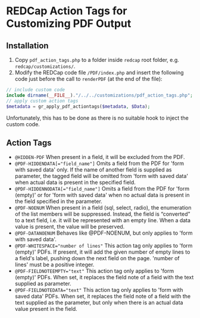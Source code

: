 # REDCap Action Tags for Customizing PDF Output

## Installation
1. Copy `pdf_action_tags.php` to a folder inside `redcap` root folder,  e.g. `redcap/customizations/`.
2. Modify the REDCap code file `/PDF/index.php` and insert the following code just before the call to `renderPDF` (at the end of the file):

```php
// include custom code
include dirname(__FILE__)."/../../customizations/pdf_action_tags.php";
// apply custom action tags
$metadata = gr_apply_pdf_actiontags($metadata, $Data);
```

   Unfortunately, this has to be done as there is no suitable hook to inject the custom code.
   
## Action Tags
- `@HIDDEN-PDF`
 When present in a field, it will be excluded from the PDF.
- `@PDF-HIDDENDATA[="field_name"]`
   Omits a field from the PDF for 'form with saved data' only. If the name of another field is supplied as parameter, the tagged field will be omitted from 'form with saved data' when actual data is present in the specified field.
- `@PDF-HIDDENNODATA[="field_name"]`
   Omits a field from the PDF for 'form (empty)' or for 'form with saved data' when no actual data is present in the field specified in the parameter.
- `@PDF-NOENUM`
   When present in a field (sql, select, radio), the enumeration of the list members will be suppressed. Instead, the field is “converted” to a text field, i.e. it will be represented with an empty line. When a data value is present, the value will be preserved.
- `@PDF-DATANOENUM`
   Behaves like @PDF-NOENUM, but only applies to 'form with saved data'.
- `@PDF-WHITESPACE="number of lines"`
   This action tag only applies to 'form (empty)' PDFs. If present, it will add the given number of empty lines to a field's label, pushing down the next field on the page. 'number of lines' must be a positive integer.
- `@PDF-FIELDNOTEEMPTY="text"`
   This action tag only applies to 'form (empty)' PDFs. When set, it replaces the field note of a field with the text supplied as parameter.
- `@PDF-FIELDNOTEDATA="text"`
   This action tag only applies to 'form with saved data' PDFs. When set, it replaces the field note of a field with the text supplied as the parameter, but only when there is an actual data value present in the field.
